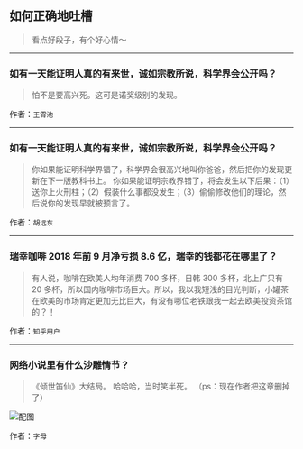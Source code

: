 ## 如何正确地吐槽

> 看点好段子，有个好心情～


 
---

### 如有一天能证明人真的有来世，诚如宗教所说，科学界会公开吗？

> 怕不是要高兴死。这可是诺奖级别的发现。


作者：`王霄池`

---

### 如有一天能证明人真的有来世，诚如宗教所说，科学界会公开吗？

> 你如果能证明科学界错了，科学界会很高兴地叫你爸爸，然后把你的发现更新在下一版教科书上。
> 你如果能证明宗教界错了，将会发生以下后果：（1）送你上火刑柱；（2）假装什么事都没发生；（3）偷偷修改他们的理论，然后说你的发现早就被预言了。


作者：`胡远东`

---

### 瑞幸咖啡 2018 年前 9 月净亏损 8.6 亿，瑞幸的钱都花在哪里了？

> 有人说，咖啡在欧美人均年消费 700 多杯，日韩 300 多杯，北上广只有 20 多杯，所以国内咖啡市场巨大。所以，我以我短浅的目光判断，小罐茶在欧美的市场肯定更加无比巨大，有没有哪位老铁跟我一起去欧美投资茶馆的？！


作者：`知乎用户`

---

### 网络小说里有什么沙雕情节？

> 《倾世笛仙》大结局。
> 哈哈哈，当时笑半死。
> （ps：现在作者把这章删掉了）



![配图](http://pic1.zhimg.com/70/v2-cf1105bb9793765216184233023dd4dc_b.jpg)


作者：`字母`